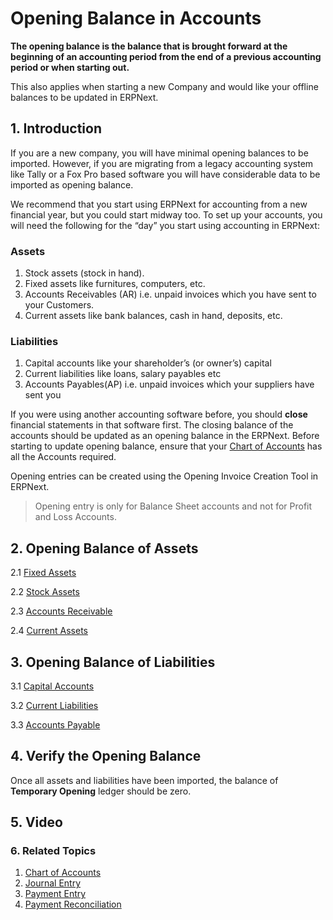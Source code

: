 
# Opening Balance in Accounts


**The opening balance is the balance that is brought forward at the beginning of an accounting period from the end of a previous accounting period or when starting out.**


This also applies when starting a new Company and would like your offline balances to be updated in ERPNext.


## 1. Introduction


If you are a new company, you will have minimal opening balances to be imported. However, if you are migrating from a legacy accounting system like Tally or a Fox Pro based software you will have considerable data to be imported as opening balance.


We recommend that you start using ERPNext for accounting from a new financial year, but you could start midway too. To set up your accounts, you will need the following for the “day” you start using accounting in ERPNext:


### Assets


1. Stock assets (stock in hand).
2. Fixed assets like furnitures, computers, etc.
3. Accounts Receivables (AR) i.e. unpaid invoices which you have sent to your Customers.
4. Current assets like bank balances, cash in hand, deposits, etc.


### Liabilities


1. Capital accounts like your shareholder’s (or owner’s) capital
2. Current liabilities like loans, salary payables etc
3. Accounts Payables(AP) i.e. unpaid invoices which your suppliers have sent you


If you were using another accounting software before, you should **close** financial statements in that software first. The closing balance of the accounts should be updated as an opening balance in the ERPNext. Before starting to update opening balance, ensure that your [Chart of Accounts](/docs/v13/user/manual/en/accounts/chart-of-accounts) has all the Accounts required.


Opening entries can be created using the Opening Invoice Creation Tool in ERPNext.



> 
> Opening entry is only for Balance Sheet accounts and not for Profit and Loss Accounts.
> 
> 
> 


## 2. Opening Balance of Assets


2.1 [Fixed Assets](/docs/v13/user/manual/en/accounts/opening-balance/fixed_assets)


2.2 [Stock Assets](/docs/v13/user/manual/en/stock/opening-stock)


2.3 [Accounts Receivable](/docs/v13/user/manual/en/accounts/opening-balance/accounts_receivable)


2.4 [Current Assets](/docs/v13/user/manual/en/accounts/opening-balance/current_assets)


## 3. Opening Balance of Liabilities


3.1 [Capital Accounts](/docs/v13/user/manual/en/accounts/opening-balance/capital_accounts)


3.2 [Current Liabilities](/docs/v13/user/manual/en/accounts/opening-balance/current_liabilities)


3.3 [Accounts Payable](/docs/v13/user/manual/en/accounts/opening-balance/accounts_payable)


## 4. Verify the Opening Balance


Once all assets and liabilities have been imported, the balance of **Temporary Opening** ledger should be zero.


## 5. Video








### 6. Related Topics


1. [Chart of Accounts](/docs/v13/user/manual/en/accounts/chart-of-accounts)
2. [Journal Entry](/docs/v13/user/manual/en/accounts/journal-entry)
3. [Payment Entry](/docs/v13/user/manual/en/accounts/payment-entry)
4. [Payment Reconciliation](/docs/v13/user/manual/en/accounts/payment-reconciliation)


